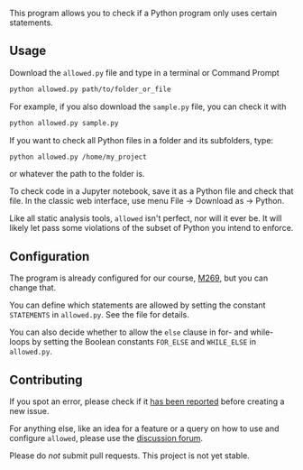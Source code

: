 This program allows you to check if a Python program only uses certain statements.

## Usage
Download the `allowed.py` file and type in a terminal or Command Prompt
```bash
python allowed.py path/to/folder_or_file
```
For example, if you also download the `sample.py` file, you can check it with
```bash
python allowed.py sample.py
```
If you want to check all Python files in a folder and its subfolders, type:
```bash
python allowed.py /home/my_project
```
or whatever the path to the folder is.

To check code in a Jupyter notebook, save it as a Python file and check that file.
In the classic web interface, use menu File -> Download as -> Python.

Like all static analysis tools, `allowed` isn't perfect, nor will it ever be.
It will likely let pass some violations of the subset of Python you intend to enforce.

## Configuration
The program is already configured for our course,
[M269](https://www.open.ac.uk/courses/modules/m269), but you can change that.

You can define which statements are allowed by setting the constant `STATEMENTS`
in `allowed.py`. See the file for details.

You can also decide whether to allow the `else` clause in for- and while-loops
by setting the Boolean constants `FOR_ELSE` and `WHILE_ELSE` in `allowed.py`.

## Contributing
If you spot an error, please check if it
[has been reported](https://github.com/dsa-ou/allowed/issues)
before creating a new issue.

For anything else, like an idea for a feature or
a query on how to use and configure `allowed`, please use the
[discussion forum](https://github.com/dsa-ou/allowed/discussion).

Please do _not_ submit pull requests. This project is not yet stable.